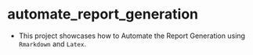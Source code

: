 # automate_report_generation

-  This project showcases how to Automate the Report Generation using `Rmarkdown` and `Latex`.
